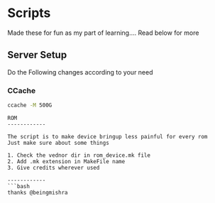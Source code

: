 Scripts 
===========
Made these for fun as my part of learning....
Read below for more


Server Setup
------------
Do the Following changes according to your need 

### CCache 
```bash
ccache -M 500G
```
```
ROM 
------------

The script is to make device bringup less painful for every rom
Just make sure about some things

1. Check the vednor dir in rom_device.mk file
2. Add .mk extension in MakeFile name
3. Give credits wherever used

------------
```bash
thanks @beingmishra
```
